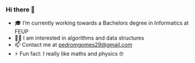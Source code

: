 ### Hi there 👋

- 🎓 I’m currently working towards a Bachelors degree in Informatics at FEUP
- 👨‍💻 I am interested in algorithms and data structures
- 📫 Contact me at pedromgomes29@gmail.com
- ⚡ Fun fact: I really like maths and physics 🤓
